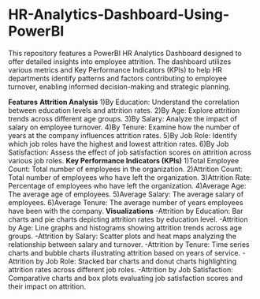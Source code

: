 # HR-Analytics-Dashboard-Using-PowerBI
This repository features a PowerBI HR Analytics Dashboard designed to offer detailed insights into employee attrition. The dashboard utilizes various metrics and Key Performance Indicators (KPIs) to help HR departments identify patterns and factors contributing to employee turnover, enabling informed decision-making and strategic planning.

**Features**
**Attrition Analysis**
1)By Education: Understand the correlation between education levels and attrition rates.
2)By Age: Explore attrition trends across different age groups.
3)By Salary: Analyze the impact of salary on employee turnover.
4)By Tenure: Examine how the number of years at the company influences attrition rates.
5)By Job Role: Identify which job roles have the highest and lowest attrition rates.
6)By Job Satisfaction: Assess the effect of job satisfaction scores on attrition across various job roles.
**Key Performance Indicators (KPIs)**
1)Total Employee Count: Total number of employees in the organization.
2)Attrition Count: Total number of employees who have left the organization.
3)Attrition Rate: Percentage of employees who have left the organization.
4)Average Age: The average age of employees.
5)Average Salary: The average salary of employees.
6)Average Tenure: The average number of years employees have been with the company.
**Visualizations**
-Attrition by Education: Bar charts and pie charts depicting attrition rates by education level.
-Attrition by Age: Line graphs and histograms showing attrition trends across age groups.
-Attrition by Salary: Scatter plots and heat maps analyzing the relationship between salary and turnover.
-Attrition by Tenure: Time series charts and bubble charts illustrating attrition based on years of service.
-Attrition by Job Role: Stacked bar charts and donut charts highlighting attrition rates across different job roles.
-Attrition by Job Satisfaction: Comparative charts and box plots evaluating job satisfaction scores and their impact on attrition.


